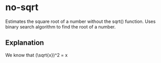 # no-sqrt
Estimates the square root of a number without the sqrt() function. 
Uses binary search algorithm to find the root of a number.

## Explanation
We know that (\sqrt{x})^2 = x
